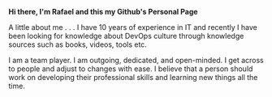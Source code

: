 **Hi there, I'm Rafael and this my Github's Personal Page**

A little about me . . . I have 10 years of experience in IT and recently I have been looking for knowledge about DevOps culture through knowledge sources such as books, videos, tools etc.

I am a team player. I am outgoing, dedicated, and open-minded. I get across to people and adjust to changes with ease. I believe that a person should work on developing their professional skills and learning new things all the time. 
